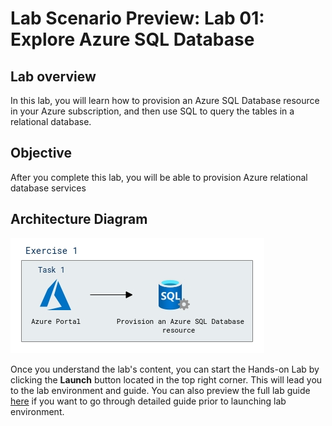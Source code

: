 # Lab Scenario Preview: Lab 01: Explore Azure SQL Database

## Lab overview

In this lab, you will learn how to provision an Azure SQL Database resource in your Azure subscription, and then use SQL to query the tables in a relational database.

## Objective

After you complete this lab, you will be able to provision Azure relational database services
  
## Architecture Diagram

 ![](../images/sc900module1.png)  
 
Once you understand the lab's content, you can start the Hands-on Lab by clicking the **Launch** button located in the top right corner. This will lead you to the lab environment and guide. You can also preview the full lab guide [here](https://experience.cloudlabs.ai/#/labguidepreview/89fb35f0-1eb5-4fae-a422-fa00d388fef1) if you want to go through detailed guide prior to launching lab environment.  

